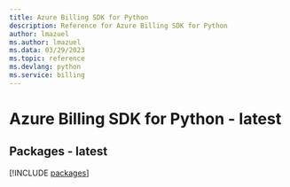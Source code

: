 ```yaml
---
title: Azure Billing SDK for Python
description: Reference for Azure Billing SDK for Python
author: lmazuel
ms.author: lmazuel
ms.data: 03/29/2023
ms.topic: reference
ms.devlang: python
ms.service: billing
---
```

# Azure Billing SDK for Python - latest
## Packages - latest
[!INCLUDE [packages](billing-index.md)]